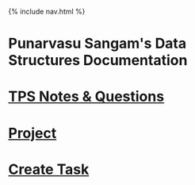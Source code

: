 {% include nav.html %}

# Punarvasu Sangam's Data Structures Documentation

# [TPS Notes & Questions](https://punarvasus.github.io/DataStructures/tps)

# [Project](https://punarvasus.github.io/DataStructures/project)

# [Create Task](https://punarvasus.github.io/DataStructures/createtask)
